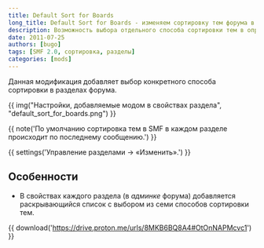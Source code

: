 ```yaml
---
title: Default Sort for Boards
long_title: Default Sort for Boards - изменяем сортировку тем форума в каждом разделе
description: Возможность выбора отдельного способа сортировки тем в определенных разделах форума SMF.
date: 2011-07-25
authors: [bugo]
tags: [SMF 2.0, сортировка, разделы]
categories: [mods]
---
```


Данная модификация добавляет выбор конкретного способа сортировки в разделах форума.

<!-- more -->

{{ img("Настройки, добавляемые модом в свойствах раздела", "default_sort_for_boards.png") }}

{{ note('По умолчанию сортировка тем в SMF в каждом разделе происходит по последнему сообщению.') }}

{{ settings('Управление разделами → «Изменить».') }}

## Особенности

- В свойствах каждого раздела (в _админке_ форума) добавляется раскрывающийся список с выбором из семи способов сортировки тем.

{{ download('https://drive.proton.me/urls/8MKB6BQ8A4#OtOnNAPMcvc1') }}
